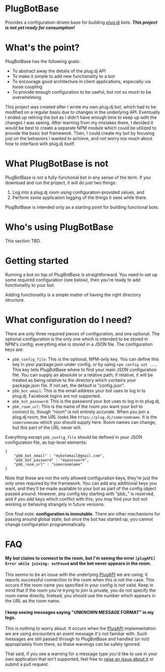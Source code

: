 # PlugBotBase

Provides a configuration-driven base for building [plug.dj](https://plug.dj) bots. ***This project is not yet ready for consumption!***

# What's the point?

PlugBotBase has the following goals:

* To abstract away the details of the plug.dj API
* To make it simple to add new functionality to a bot
* To encourage good architecture in client applications, especially via loose coupling
* To provide enough configuration to be useful, but not so much to be overwhelming

This project was created after I wrote my own plug.dj bot, which had to be modified on a regular basis due to changes in the underlying API. Eventually I ended up retiring the bot as I didn't have enough time to keep up with the changes I was seeing. After learning from my mistakes there, I decided it would be best to create a separate NPM module which could be utilized to provide the basic bot framework. Then, I could create my bot by focusing just on the behaviors I wanted to achieve, and not worry too much about how to interface with plug.dj itself.

# What PlugBotBase is not

PlugBotBase is *not* a fully-functional bot in any sense of the term. If you download and run the project, it will do just two things:

1. Log into a plug.dj room using configuration-provided values, and
2. Perform some application logging of the things it sees while there.

PlugBotBase is intended only as a starting point for building functional bots.

# Who's using PlugBotBase

This section TBD.

# Getting started

Running a bot on top of PlugBotBase is straightforward. You need to set up some required configuration (see below), then you're ready to add functionality to your bot.

Adding functionality is a simple matter of having the right directory structure.

# What configuration do I need?

There are only three required pieces of configuration, and one optional. The optional configuration is the only one which is intended to be stored in NPM's config; everything else is stored in a JSON file. The configuration keys are:

* `pbb_config_file`: This is the optional, NPM-only key. You can define this key in your package.json under config, or by using `npm config set ...`. This key tells PlugBotBase where to find your main JSON configuration file. You can supply an absolute or a relative path; if relative, it will be treated as being relative to the directory which contains your package.json file. If not set, the default is "config.json".
* `pbb_bot_email`: This is the email address your bot uses to log in to plug.dj. Facebook logins are not supported.
* `pbb_bot_password`: This is the password your bot uses to log in to plug.dj.
* `pbb_room_url`: This is the name of the room you want your bot to connect to, though "room" is not entirely accurate. When you join a plug.dj room, the URL looks like `https://plug.dj/someroomname`. It is the `someroomname` which you should supply here. Room names can change, but this part of the URL never will.

Everything except `pbb_config_file` should be defined in your JSON configuration file, as top-level elements:

```
{
    "pbb_bot_email" : "mybotemail@gmail.com",
    "pbb_bot_password" : "mypassword",
    "pbb_room_url" : "someroomname"
}
```

Note that these are not the only allowed configuration keys, they're just the only ones required by the framework. You can add any additional keys you want, and they'll be made available to your bot as part of the config object passed around. However, any config key starting with "pbb_" is reserved, and if you add keys which conflict with this, you may find your bot not working or behaving strangely in future versions.

One final note: **configuration is immutable**. There are other mechanisms for passing around global state, but once the bot has started up, you cannot change configuration programmatically.

# FAQ

#### My bot claims to connect to the room, but I'm seeing the error `[plugAPI]  Error while joining: notFound` and the bot never appears in the room.

This seems to be an issue with the underlying [PlugAPI](https://github.com/plugCubed/plugAPI) we are using; it reports successful connection to the room when this is not the case. This occurs if the room name you specified in your config is not valid. Keep in mind that if the room you're trying to join is private, you do not specify the room name directly. Instead, you should use the number which appears in the URL as the room name.

#### I keep seeing messages saying "UNKNOWN MESSAGE FORMAT" in my logs.

This is nothing to worry about. It occurs when the [PlugAPI](https://github.com/plugCubed/plugAPI) implementation we are using encounters an event message it's not familiar with. Such messages are still passed through to PlugBotBase and handled (or not) appropriately from there, so these warnings can be safely ignored.

That said, if you see a warning for a message type you'd like to use in your own application that isn't supported, feel free to [raise an issue about it](https://github.com/chrishayesmu/PlugBotBase/issues) or submit a pull request.
